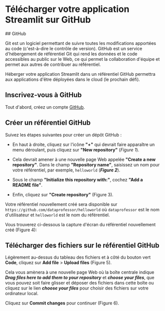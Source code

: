 # Télécharger votre application Streamlit sur GitHub

## GitHub

Git est un logiciel permettant de suivre toutes les modifications apportées au code (c'est-à-dire le contrôle de version). GitHub est un service d'hébergement de référentiel Git qui rend les données et le code accessibles au public sur le Web, ce qui permet la collaboration d'équipe et permet aux autres de contribuer au référentiel.

Héberger votre application Streamlit dans un référentiel GitHub permettra aux applications d'être déployées dans le cloud (le prochain défi).

## Inscrivez-vous à GitHub

Tout d'abord, créez un compte [GitHub](https://github.com/).

## Créer un référentiel GitHub

Suivez les étapes suivantes pour créer un dépôt GitHub :
- En haut à droite, cliquez sur l'icône **"+"** qui devrait faire apparaître un menu déroulant, puis cliquez sur **"New repository"** (*Figure 1*).

- Cela devrait amener à une nouvelle page Web appelée **"Create a new repository"**. Dans le champ **"Repository name"**, saisissez un nom pour votre référentiel, par exemple, `helloworld` (***Figure 2***).

- Sous le champ **"Initialize this repository with:"**, cochez **"Add a README file"**.

- Enfin, cliquez sur **"Create repository"** (Figure 3).

Votre référentiel nouvellement créé sera disponible sur `https://github.com/dataprofessor/helloworld` où `dataprofessor` est le nom d'utilisateur et `helloworld` est le nom du référentiel.

Vous trouverez ci-dessous la capture d'écran du référentiel nouvellement créé (Figure 4):

## Télécharger des fichiers sur le référentiel GitHub

Légèrement au-dessus du tableau des fichiers et à côté du bouton vert **Code**, cliquez sur **Add file** > **Upload files** (Figure 5).

Cela vous amènera à une nouvelle page Web où la boîte centrale indique ***Drag files here to add them to your repository*** et ***choose your files***, que vous pouvez soit faire glisser et déposer des fichiers dans cette boîte ou cliquez sur le lien ***choose your files*** pour choisir des fichiers sur votre ordinateur local.

Cliquez sur **Commit changes** pour continuer (Figure 6).